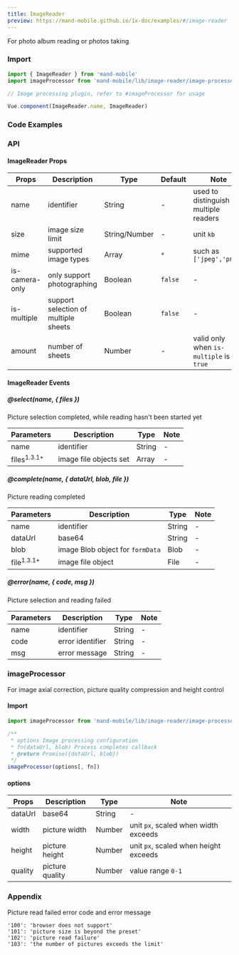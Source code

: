 ```yaml
---
title: ImageReader
preview: https://mand-mobile.github.io/1x-doc/examples/#/image-reader
---
```


For photo album reading or photos taking

### Import

```javascript
import { ImageReader } from 'mand-mobile'
import imageProcessor from 'mand-mobile/lib/image-reader/image-processor'

// Image processing plugin, refer to #imageProcessor for usage

Vue.component(ImageReader.name, ImageReader)
```

### Code Examples
<!-- DEMO -->

### API

#### ImageReader Props
|Props | Description | Type | Default | Note |
|----|-----|------|------|------|
|name|identifier|String|-|used to distinguish multiple readers|
|size|image size limit|String/Number|-|unit `kb`|
|mime|supported image types|Array|`*`|such as `['jpeg','png']`|
|is-camera-only|only support photographing|Boolean|`false`|-|
|is-multiple|support selection of multiple sheets|Boolean|`false`|-|
|amount|number of sheets|Number|-|valid only when `is-multiple` is `true`|

#### ImageReader Events

##### @select(name, { files })
Picture selection completed, while reading hasn't been started yet

|Parameters | Description | Type| Note|
|-----|-----|-----|-----|
|name|identifier|String|-|
|files<sup class="version-after">1.3.1+</sup>|image file objects set|Array<File>|-|

##### @complete(name, { dataUrl, blob, file })
Picture reading completed

|Parameters | Description | Type| Note|
|-----|-----|-----|-----|
|name|identifier|String|-|
|dataUrl|base64|String|-|
|blob|image Blob object for `formData`|Blob|-|
|file<sup class="version-after">1.3.1+</sup>|image file object|File|-|

##### @error(name, { code, msg })
Picture selection and reading failed

|Parameters | Description | Type| Note|
|-----|-----|-----|-----|
|name|identifier|String|-|
|code|error identifier|String|-|
|msg|error message|String|-|

### imageProcessor

For image axial correction, picture quality compression and height control

#### Import

```javascript
import imageProcessor from 'mand-mobile/lib/image-reader/image-processor'

/**
 * options Image processing configuration
 * fn(dataUrl, blob) Process completes callback
 * @return Promise({dataUrl, blob})
 */
imageProcessor(options[, fn])

```

#### options

|Props | Description | Type | Note |
|-----|-----|-----|-----|
|dataUrl|base64|String|-|
|width|picture width|Number|unit `px`, scaled when width exceeds|
|height|picture height|Number|unit `px`, scaled when height exceeds|
|quality|picture quality|Number|value range `0-1`|

### Appendix
Picture read failed error code and error message

```
'100': 'browser does not support'
'101': 'picture size is beyond the preset'
'102': 'picture read failure'
'103': 'the number of pictures exceeds the limit'
```
